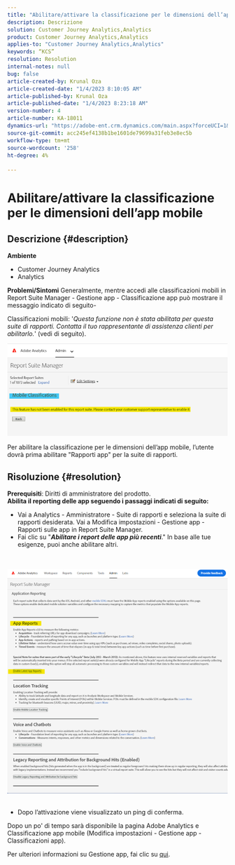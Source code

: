 ```yaml
---
title: "Abilitare/attivare la classificazione per le dimensioni dell’app mobile"
description: Descrizione
solution: Customer Journey Analytics,Analytics
product: Customer Journey Analytics,Analytics
applies-to: "Customer Journey Analytics,Analytics"
keywords: “KCS”
resolution: Resolution
internal-notes: null
bug: false
article-created-by: Krunal Oza
article-created-date: "1/4/2023 8:10:05 AM"
article-published-by: Krunal Oza
article-published-date: "1/4/2023 8:23:18 AM"
version-number: 4
article-number: KA-18011
dynamics-url: "https://adobe-ent.crm.dynamics.com/main.aspx?forceUCI=1&pagetype=entityrecord&etn=knowledgearticle&id=abc8232e-078c-ed11-81ac-6045bd0063aa"
source-git-commit: acc245ef4138b1be1601de79699a31feb3e8ec5b
workflow-type: tm+mt
source-wordcount: '258'
ht-degree: 4%

---
```


# Abilitare/attivare la classificazione per le dimensioni dell’app mobile

## Descrizione {#description}

<b>Ambiente</b>
- Customer Journey Analytics
- Analytics



<b>Problemi/Sintomi</b>
Generalmente, mentre accedi alle classificazioni mobili in Report Suite Manager - Gestione app - Classificazione app può mostrare il messaggio indicato di seguito-

Classificazioni mobili: &#39;*Questa funzione non è stata abilitata per questa suite di rapporti. Contatta il tuo rappresentante di assistenza clienti per abilitarlo.*&#39; (vedi di seguito).

![](assets/___acc8232e-078c-ed11-81ac-6045bd0063aa___.png)

Per abilitare la classificazione per le dimensioni dell’app mobile, l’utente dovrà prima abilitare &quot;Rapporti app&quot; per la suite di rapporti.


## Risoluzione {#resolution}

<b>Prerequisiti</b>: Diritti di amministratore del prodotto.<br><b>Abilita il reporting delle app seguendo i passaggi indicati di seguito:</b>
- Vai a Analytics - Amministratore - Suite di rapporti e seleziona la suite di rapporti desiderata. Vai a Modifica impostazioni - Gestione app -<b> </b>Rapporti sulle app in Report Suite Manager.
- Fai clic su &quot;<b>*Abilitare i report delle app più recenti</b>*.&quot; In base alle tue esigenze, puoi anche abilitare altri.

<br> <br>![](assets/0ae3ca9c-b68f-ec11-b400-00224804a35d.png)
 
- Dopo l’attivazione viene visualizzato un ping di conferma.


Dopo un po&#39; di tempo sarà disponibile la pagina Adobe Analytics e Classificazione app mobile (Modifica impostazioni - Gestione app - Classificazioni app).

Per ulteriori informazioni su Gestione app, fai clic su [qui](https://nam04.safelinks.protection.outlook.com/?url=https%3A%2F%2Fexperienceleague.adobe.com%2Fdocs%2Fanalytics%2Fadmin%2Fadmin-tools%2Fmobile-management.html%3Flang%3Den&amp;amp;data=04%7C01%7Cnilotpalb%40adobe.com%7C3c1d5032d121424be46208d9f1d8905c%7Cfa7b1b5a7b34438794aed2c178decee1%7C0%7C0%7C637806734700482559%7CUnknown%7CTWFpbGZsb3d8eyJWIjoiMC4wLjAwMDAiLCJQIjoiV2luMzIiLCJBTiI6Ik1haWwiLCJXVCI6Mn0%3D%7C3000&amp;amp;sdata=uxWerDD%2FHHZVSk%2B6eY0p2czXyW3BtXq75lRarjebwak%3D&amp;amp;reserved=0 "Fai clic sul collegamento seguente: https://experienceleague.adobe.com/docs/analytics/admin/admin-tools/mobile-management.html?lang=en").
